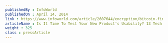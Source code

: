 ```yaml
---
publishedBy : InfoWorld
publishedOn : April 14, 2014
link : https://www.infoworld.com/article/2607644/encryption/bitcoin-finally-pays-off----in-secure-cloud-storage.html
articleName : Is It Time To Test Your New Product's Usability? 13 Tech Experts Weigh In
weight : 325 
class : pressArticle
---
```

